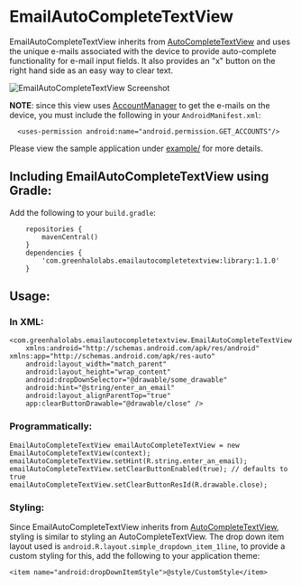 EmailAutoCompleteTextView
=========================

EmailAutoCompleteTextView inherits from [AutoCompleteTextView][4] and uses the unique e-mails associated with the device to provide auto-complete functionality for e-mail input fields. It also provides an "x" button on the right hand side as an easy way to clear text. 

![EmailAutoCompleteTextView Screenshot][1]

**NOTE**: since this view uses [AccountManager][2] to get the e-mails on the device, you must include the following in your `AndroidManifest.xml`:

```
  <uses-permission android:name="android.permission.GET_ACCOUNTS"/>
```

Please view the sample application under [example/][3] for more details.


## Including EmailAutoCompleteTextView using Gradle:

Add the following to your `build.gradle`:

```
	repositories {
    	mavenCentral()
	}
	dependencies {
		'com.greenhalolabs.emailautocompletetextview:library:1.1.0'
	}
```

## Usage:

### In XML:

```
<com.greenhalolabs.emailautocompletetextview.EmailAutoCompleteTextView
	xmlns:android="http://schemas.android.com/apk/res/android" 	xmlns:app="http://schemas.android.com/apk/res-auto"
    android:layout_width="match_parent"
    android:layout_height="wrap_content"
    android:dropDownSelector="@drawable/some_drawable"
    android:hint="@string/enter_an_email"
    android:layout_alignParentTop="true"
    app:clearButtonDrawable="@drawable/close" />
```

### Programmatically:

```
EmailAutoCompleteTextView emailAutoCompleteTextView = new EmailAutoCompleteTextView(context);
emailAutoCompleteTextView.setHint(R.string.enter_an_email);
emailAutoCompleteTextView.setClearButtonEnabled(true); // defaults to true
emailAutoCompleteTextView.setClearButtonResId(R.drawable.close);
```

### Styling:

Since EmailAutoCompleteTextView inherits from [AutoCompleteTextView][4], styling is similar to styling an AutoCompleteTextView. The drop down item layout used is `android.R.layout.simple_dropdown_item_1line`, to provide a custom styling for this, add the following to your application theme: 

```
<item name="android:dropDownItemStyle">@style/CustomStyle</item>
```


[1]: https://raw.github.com/greenhalolabs/EmailAutoCompleteTextView/master/images/EmailAutoCompleteTextView_demo.gif
[2]: http://developer.android.com/reference/android/accounts/AccountManager.html
[3]: https://github.com/greenhalolabs/EmailAutoCompleteTextView/tree/master/example
[4]: http://developer.android.com/reference/android/widget/AutoCompleteTextView.html